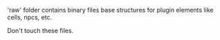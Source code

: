 'raw' folder contains binary files base structures for plugin elements like cells, npcs, etc.

Don't touch these files.